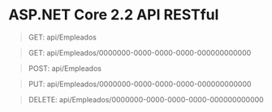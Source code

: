 # ASP.NET Core 2.2 API RESTful
>GET: api/Empleados  
  
>GET: api/Empleados/0000000-0000-0000-0000-000000000000  
  
>POST: api/Empleados  
  
>PUT: api/Empleados/0000000-0000-0000-0000-000000000000  
  
>DELETE: api/Empleados/0000000-0000-0000-0000-000000000000
